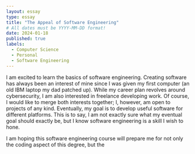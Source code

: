 ```yaml
---
layout: essay
type: essay
title: "The Appeal of Software Engineering"
# All dates must be YYYY-MM-DD format!
date: 2024-01-18
published: true
labels:
  - Computer Science
  - Personal
  - Software Engineering
---
```


I am excited to learn the basics of software engineering. Creating software has always been an interest of mine since I was given my first computer (an old IBM laptop my dad patched up). While my career plan revolves around cybersecurity, I am also interested in freelance developing work. Of course, I would like to merge both interests together; I, however, am open to projects of any kind. Eventually, my goal is to develop useful software for different platforms. This is to say, I am not exactly sure what my eventual goal should exactly be, but I know software engineering is a skill I wish to hone. 

I am hoping this software engineering course will prepare me for not only the coding aspect of this degree, but the 
